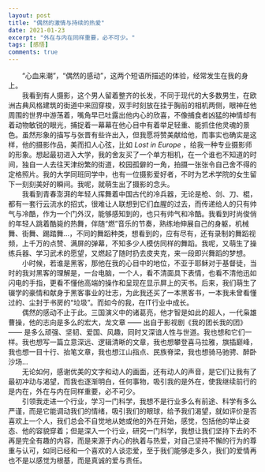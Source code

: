 ```yaml
---
layout: post
title: "偶然的激情与持续的热爱"
date: 2021-01-23
excerpt: "外在与内在同样重要，必不可少。"
tags: [感悟]
comments: true
---
```


&emsp;&emsp;“心血来潮”，“偶然的感动”，这两个短语所描述的体验，经常发生在我的身上。  
&emsp;&emsp;我看到有人摄影，这个男人留着整齐的长发，不同于现代的大多数男生，在欧洲古典风格建筑的街道中来回穿梭，双手时刻放在挂于胸前的相机两侧，眼神在他周围的世界中游荡着，嘴角早已吐露出他内心的欣喜，不像捕食者凶猛的神情却有着动物敏锐的眼光，捕捉着一幕幕在他心目中有着举足轻重、能抓住他灵魂的景色。虽然形象的描写与张晋有些许出入，但我愿将赞美献给他，而事实也确实是这样，他的摄影作品，美而扣人心弦，比如 *Lost in Europe* ，给我一种专业摄影师的形象。想起最初进入大学，我的舍友买了一个单方相机，在一个谁也不知道的时间，独自一人去往天津纷繁的街道，校园孤僻的一角，拍摄一张张令自己舍不得的定格照片。我的大学同班同学中，也有一位摄影爱好者，不时为艺术学院的女生留下一刻刻美好的瞬间。我呢，就萌生出了摄影的念头。  
&emsp;&emsp;我看到青春澎湃的年轻人挥舞着中国古代的冷兵器，无论是枪、剑、刀、棍，都有一套行云流水的招式，很难让人联想到它们血腥的过去，而传递给人的只有帅气与冷酷，作为一个门外汉，能够感知到的，也只有帅气和冷酷。我看到时尚俊俏的年轻人跳着酷毙的热舞，伴随“燃”音乐的节奏，熟练地伸展自己的身躯，机械舞、街舞、踢踏舞...，不同的舞蹈种类，想看到的，应有尽有，还有录制的舞蹈视频，上千万的点赞、满屏的弹幕，不知多少人模仿同样的舞蹈。我呢，又萌生了操练兵器、学习武术的愿望，又燃起了随时扔去皮夹克，来一段即兴舞蹈的梦想。  
&emsp;&emsp;小时候，若谁是黑客，那他在我的心目中的地位，不亚于耶稣对于基督徒，当时的我对黑客的理解是，一台电脑，一个人，看不清面具下表情，也看不清他迅如闪电的手指，更看不懂他高端的操作和呈现在显示屏上的天书。后来，我们萌生了辍学的豪情和献身于黑客事业的壮志，为此我还买了一本黑客书，一本我未曾看懂过的、尘封于书房的“垃圾”。而如今的我，在IT行业中成长。  
&emsp;&emsp;偶然的感动不止于此。三国演义中的诸葛亮，他才智是如此的超人，一代枭雄曹操，他的志向是多么的宏大，龙文章 —— 出自于影视剧《我的团长我的团》 —— 是多么顽强、坚韧、爱国、风趣，同时又深谙人性与世道。我也想和它们一样。我也想写一篇立意深远、逻辑清晰的文章，我也想攀登喜马拉雅，旗插巅峰，我也想一目十行、抬笔文章，我也想江山指点、民族脊梁，我也想骑马驰骋、醉卧沙场...  
&emsp;&emsp;无论如何，感谢优美的文字和动人的画面，还有动人的声音，是它们让我有了最初冲动与渴望，而我也逐渐明白，任何事物，吸引我的是外在，使我继续前行的是内在，外在与内在同样重要，必不可少。  
&emsp;&emsp;引领我走进一个行业，学习一门科学，我想不是行业多么有前途、科学有多么严谨，而是它能调动我们的情绪，吸引我们的眼球，给予我们渴望，就如评价是否喜欢上一个人，我们总会不自觉地从她或他的外在开始，感觉，包括他的举止姿态、他的容貌穿着；但是深入一个行业，研究一门科学，我想让我们坚持下去的不再是完全有趣的内容，而是来源于内心的执着与热爱，对自己坚持不懈的行为的尊重与认可，如同已经和一个喜欢的人谈恋爱，至于我们能够走多久，我们的爱情再也不是以感觉为根基，而是真诚的爱与责任。  
